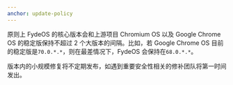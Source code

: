 ```yaml
---
anchor: update-policy
---
```

原则上 FydeOS 的核心版本会和上游项目 Chromium OS 以及 Google Chrome OS 的稳定版保持不超过 2 个大版本的间隔。比如，若 Google Chrome OS 目前的稳定版是`70.0.*.*`，则在最差情况下，FydeOS 会保持在`68.0.*.*`。

版本内的小规模修复将不定期发布，如遇到重要安全性相关的修补团队将第一时间发出。
